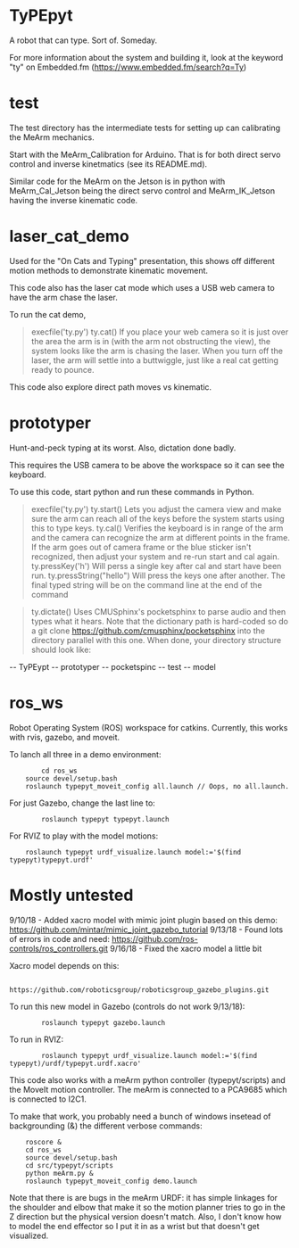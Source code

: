 # TyPEpyt
A robot that can type. Sort of. Someday.

For more information about the system and building it, look at the keyword "ty" on Embedded.fm (https://www.embedded.fm/search?q=Ty)

# test
The test directory has the intermediate tests for setting up can calibrating the MeArm mechanics. 

Start with the MeArm_Calibration for Arduino. That is for both direct servo control and inverse kinetmatics (see its README.md). 

Similar code for the MeArm on the Jetson is in python with MeArm_Cal_Jetson being the direct servo control and MeArm_IK_Jetson having the inverse kinematic code. 

# laser_cat_demo
Used for the "On Cats and Typing" presentation, this shows off different motion methods to demonstrate kinematic movement. 

This code also has the laser cat mode which uses a USB web camera to have the arm chase the laser. 

To run the cat demo,
> execfile('ty.py')
> ty.cat()
If you place your web camera so it is just over the area the arm is in (with the arm not obstructing the view), the system looks like the arm is chasing the laser. When you turn off the laser, the arm will settle into a buttwiggle, just like a real cat getting ready to pounce.

This code also explore direct path moves vs kinematic.

# prototyper
Hunt-and-peck typing at its worst. Also, dictation done badly. 

This requires the USB camera to be above the workspace so it can see the keyboard. 

To use this code, start python and run these commands in Python.
> execfile('ty.py')
> ty.start()
Lets you adjust the camera view and make sure the arm can reach all of the keys before the system starts using this to type keys.
> ty.cal()
Verifies the keyboard is in range of the arm and the camera can recognize the arm at different points in the frame.
If the arm goes out of camera frame or the blue sticker isn't recognized, then adjust your system and re-run start and cal again.
> ty.pressKey('h')
Will perss a single key after cal and start have been run.
> ty.pressString("hello")
Will press the keys one after another. The final typed string will be on the command line at the end of the command 

> ty.dictate()
Uses CMUSphinx's pocketsphinx to parse audio and then types what it hears. Note that the dictionary path is hard-coded so do a git clone https://github.com/cmusphinx/pocketsphinx into the directory parallel with this one. When done, your directory structure should look like:

-- TyPEypt
  -- prototyper
-- pocketspinc
  -- test
  -- model


# ros_ws
Robot Operating System (ROS) workspace for catkins. 
Currently, this works with rvis, gazebo, and moveit. 

To lanch all three in a demo environment:
```	
        cd ros_ws
	source devel/setup.bash
	roslaunch typepyt_moveit_config all.launch // Oops, no all.launch.
```
For just Gazebo, change the last line to:
```	
        roslaunch typepyt typepyt.launch
```
For RVIZ to play with the model motions:
```
	roslaunch typepyt urdf_visualize.launch model:='$(find typepyt)typepyt.urdf'
```
# Mostly untested

9/10/18 - Added xacro model with mimic joint plugin based on this demo: https://github.com/mintar/mimic_joint_gazebo_tutorial
9/13/18 - Found lots of errors in code and need: https://github.com/ros-controls/ros_controllers.git
9/16/18 - Fixed the xacro model a little bit

Xacro model depends on this:
```
        https://github.com/roboticsgroup/roboticsgroup_gazebo_plugins.git
```

To run this new model in Gazebo (controls do not work 9/13/18):
```
        roslaunch typepyt gazebo.launch
```
To run in RVIZ:
```
        roslaunch typepyt urdf_visualize.launch model:='$(find typepyt)/urdf/typepyt.urdf.xacro'
```


This code also works with a meArm python controller (typepyt/scripts) and the MoveIt motion controller. The meArm is connected to a PCA9685 which is connected to I2C1.

To make that work, you probably need a bunch of windows insetead of backgrounding (&) the different verbose commands:
``` 
    roscore &
    cd ros_ws
    source devel/setup.bash
    cd src/typepyt/scripts
    python meArm.py &
    roslaunch typepyt_moveit_config demo.launch 
```

Note that there is are bugs in the meArm URDF: it has simple linkages for the shoulder and elbow that make it so the motion planner tries to go in the Z direction but the physical version doesn't match. Also, I don't know how to model the end effector so I put it in as a wrist but that doesn't get visualized.
